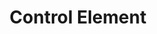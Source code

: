 ---
title: Control Element
id: control-element
script: /examples/elements/control-element.js
description: This interactive demonstrates a draggable point.
input: undefined
tags: [elements]
weight: undefined
draft: undefined
---